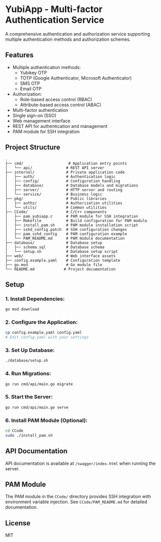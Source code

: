 # YubiApp - Multi-factor Authentication Service

A comprehensive authentication and authorization service supporting multiple authentication methods and authorization schemes.

## Features

- Multiple authentication methods:
  - Yubikey OTP
  - TOTP (Google Authenticator, Microsoft Authenticator)
  - SMS OTP
  - Email OTP
- Authorization:
  - Role-based access control (RBAC)
  - Attribute-based access control (ABAC)
- Multi-factor authentication
- Single sign-on (SSO)
- Web management interface
- REST API for authentication and management
- PAM module for SSH integration

## Project Structure

```
.
├── cmd/                    # Application entry points
│   └── api/               # REST API server
├── internal/              # Private application code
│   ├── auth/              # Authentication logic
│   ├── config/            # Configuration handling
│   ├── database/          # Database models and migrations
│   ├── server/            # HTTP server and routing
│   └── service/           # Business logic
├── pkg/                   # Public libraries
│   ├── authz/             # Authorization utilities
│   └── utils/             # Common utilities
├── CCode/                 # C/C++ components
│   ├── pam_yubiapp.c      # PAM module for SSH integration
│   ├── Makefile           # Build configuration for PAM module
│   ├── install_pam.sh     # PAM module installation script
│   ├── sshd_config.patch  # SSH configuration changes
│   ├── pam_sshd_config    # PAM configuration example
│   └── PAM_README.md      # PAM module documentation
├── database/              # Database setup
│   ├── schema.sql         # Database schema
│   └── setup.sh           # Database setup script
├── web/                   # Web interface assets
├── config.example.yaml    # Configuration template
├── go.mod                 # Go module file
└── README.md             # Project documentation
```

## Setup

### 1. Install Dependencies:
```bash
go mod download
```

### 2. Configure the Application:
```bash
cp config.example.yaml config.yaml
# Edit config.yaml with your settings
```

### 3. Set Up Database:
```bash
./database/setup.sh
```

### 4. Run Migrations:
```bash
go run cmd/api/main.go migrate
```

### 5. Start the Server:
```bash
go run cmd/api/main.go serve
```

### 6. Install PAM Module (Optional):
```bash
cd CCode
sudo ./install_pam.sh
```

## API Documentation

API documentation is available at `/swagger/index.html` when running the server.

## PAM Module

The PAM module in the `CCode/` directory provides SSH integration with environment variable injection. See `CCode/PAM_README.md` for detailed documentation.

## License

MIT 